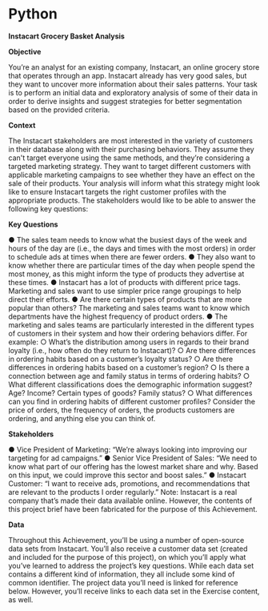 # Python


**Instacart Grocery Basket Analysis**


**Objective**

You’re an analyst for an existing company, Instacart, an online grocery store
that operates through an app. Instacart already has very good sales, but they
want to uncover more information about their sales patterns. Your task is to
perform an initial data and exploratory analysis of some of their data in order
to derive insights and suggest strategies for better segmentation based on
the provided criteria.

**Context**

The Instacart stakeholders are most interested in the variety of customers in their database
along with their purchasing behaviors. They assume they can't target everyone using the
same methods, and they’re considering a targeted marketing strategy. They want to target
different customers with applicable marketing campaigns to see whether they have an effect
on the sale of their products. Your analysis will inform what this strategy might look like to
ensure Instacart targets the right customer profiles with the appropriate products. The
stakeholders would like to be able to answer the following key questions:

**Key Questions**

● The sales team needs to know what the busiest days of the week and hours of the
day are (i.e., the days and times with the most orders) in order to schedule ads at
times when there are fewer orders.
● They also want to know whether there are particular times of the day when people
spend the most money, as this might inform the type of products they advertise at
these times.
● Instacart has a lot of products with different price tags. Marketing and sales want to
use simpler price range groupings to help direct their efforts.
● Are there certain types of products that are more popular than others? The marketing
and sales teams want to know which departments have the highest frequency of
product orders.
● The marketing and sales teams are particularly interested in the different types of
customers in their system and how their ordering behaviors differ. For example:
  ○ What’s the distribution among users in regards to their brand loyalty (i.e., how
  often do they return to Instacart)?
  ○ Are there differences in ordering habits based on a customer’s loyalty status?
  ○ Are there differences in ordering habits based on a customer’s region?
  ○ Is there a connection between age and family status in terms of ordering
  habits?
  ○ What different classifications does the demographic information suggest?
  Age? Income? Certain types of goods? Family status?
  ○ What differences can you find in ordering habits of different customer
  profiles? Consider the price of orders, the frequency of orders, the products
  customers are ordering, and anything else you can think of.

**Stakeholders**

● Vice President of Marketing: “We’re always looking into improving our targeting for
ad campaigns.”
● Senior Vice President of Sales: “We need to know what part of our offering has the
lowest market share and why. Based on this input, we could improve this sector and
boost sales.”
● Instacart Customer: “I want to receive ads, promotions, and recommendations that
are relevant to the products I order regularly.”
Note: Instacart is a real company that’s made their data available online. However, the contents of this project brief
have been fabricated for the purpose of this Achievement.

**Data**

Throughout this Achievement, you’ll be using a number of open-source data sets from
Instacart. You’ll also receive a customer data set (created and included for the purpose of
this project), on which you’ll apply what you’ve learned to address the project’s key
questions. While each data set contains a different kind of information, they all include some
kind of common identifier.
The project data you’ll need is linked for reference below. However, you’ll receive links to
each data set in the Exercise content, as well.
